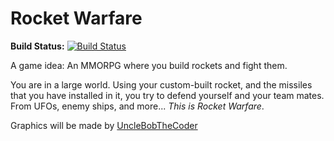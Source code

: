 # Rocket Warfare 
**Build Status:** [![Build Status](https://travis-ci.org/theTechnoKid/RocketWarfare.svg?branch=master)](https://travis-ci.org/theTechnoKid/RocketWarfare)

A game idea: An MMORPG where you build rockets and fight them.

You are in a large world. Using your custom-built rocket, and the missiles that you have installed in it, you try to defend yourself and your team mates.
From UFOs, enemy ships, and more... *This is Rocket Warfare*.

Graphics will be made by [UncleBobTheCoder](https://github.com/UncleBobTheCoder)

